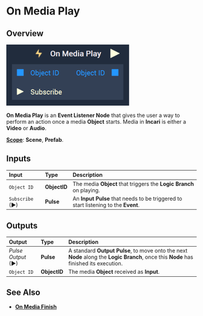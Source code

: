 # On Media Play

## Overview

![The On Media Play Node.](../../../.gitbook/assets/onmediaplay.png)

**On Media Play** is an **Event Listener Node** that gives the user a way to perform an action once a media **Object** starts. Media in **Incari** is either a **Video** or **Audio**. 

[**Scope**](../../overview.md#scopes): **Scene**, **Prefab**.


## Inputs

| Input | Type | Description |
|:---|:---|:---|
|`Object ID` | **ObjectID** | The media **Object** that triggers the **Logic Branch** on playing. |
| `Subscribe` (►)|**Pulse** | An **Input Pulse** that needs to be triggered to start listening to the **Event**. |



## Outputs

| Output | Type | Description |
| :--- | :--- | :--- |
| _Pulse Output_ \(►\) | **Pulse** | A standard **Output Pulse**, to move onto the next **Node** along the **Logic Branch**, once this **Node** has finished its execution. |
| `Object ID` | **ObjectID** | The media **Object** received as **Input**. |

## See Also

* [**On Media Finish**](onmediafinish.md)

